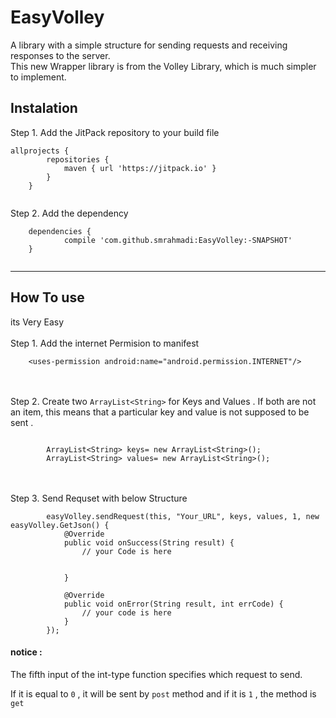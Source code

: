 # EasyVolley

A library with a simple structure for sending requests and receiving responses to the server. <br/>
This new Wrapper library is from the Volley Library, which is much simpler to implement.

## Instalation ##
Step 1. Add the JitPack repository to your build file<br/>
```	
allprojects {
		repositories {
			maven { url 'https://jitpack.io' }
		}
	}
  
```

Step 2. Add the dependency
```
	dependencies {
	        compile 'com.github.smrahmadi:EasyVolley:-SNAPSHOT'
	}
  
```
- - - -
## How To use  ##
its Very Easy
<br/><br/>
Step 1. Add the internet Permision to manifest<br/>

```
    <uses-permission android:name="android.permission.INTERNET"/>

```

<br/><br/>
Step 2. Create two ` ArrayList<String> ` for Keys and Values . If both are not an item, this means that a particular key and value is not supposed to be sent . <br/>
```

        ArrayList<String> keys= new ArrayList<String>();
        ArrayList<String> values= new ArrayList<String>();

```

<br/><br/>
Step 3. Send Requset with below Structure <br/>

```
        easyVolley.sendRequest(this, "Your_URL", keys, values, 1, new easyVolley.GetJson() {
            @Override
            public void onSuccess(String result) {
                // your Code is here


            }

            @Override
            public void onError(String result, int errCode) {
                // your code is here
            }
        });

```

#### notice :
The fifth input of the int-type function specifies which request to send.

If it is equal to `0` , it will be sent by `post` method and if it is `1` , the method is `get`
